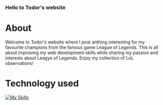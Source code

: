 ### Hello to Todor's website
# About
Welcome to Todor's website where I post anthing interesting for my favourite champions from the famous game League of Legends. This is all about improving my web development skills while sharing my passion and interests about Leagye of Legends. Enjoy my collection of LoL observations!
# Technology used
[![My Skills](https://skillicons.dev/icons?i=bootstrap,html,css)](https://skillicons.dev)
